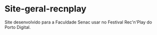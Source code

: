 # Site-geral-recnplay
Site desenvolvido para a Faculdade Senac usar no Festival Rec'n'Play do Porto Digital.

